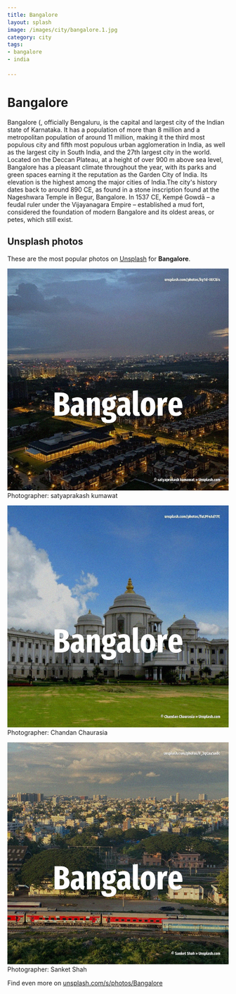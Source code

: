 ```yaml
---
title: Bangalore
layout: splash
image: /images/city/bangalore.1.jpg
category: city
tags:
- bangalore
- india

---
```

# Bangalore

Bangalore (, officially Bengaluru, is the capital and largest city of the Indian state of Karnataka. It has a population of more than 8 million and a metropolitan population of around 11 million,  making it the third most populous city and fifth most populous urban agglomeration in India, as  well as the largest city in South India, and the 27th largest city in the world. Located on the Deccan Plateau, at a height of over 900 m  above sea level, Bangalore has a pleasant  climate throughout the year, with its parks and green spaces earning it the reputation as the  Garden City of India. Its elevation is the highest among the major cities of India.The city's history dates back to  around 890 CE, as found in a stone inscription found at the Nageshwara Temple in Begur, Bangalore. In 1537 CE, Kempé Gowdā – a feudal ruler under the Vijayanagara Empire – established a mud fort,  considered the foundation of modern Bangalore and its oldest areas, or petes, which still exist. 

 
## Unsplash photos
These are the most popular photos on [Unsplash](https://unsplash.com) for **Bangalore**.
 
![Bangalore](/images/city/bangalore.1.jpg)
Photographer:  satyaprakash kumawat
 
![Bangalore](/images/city/bangalore.2.jpg)
Photographer:  Chandan Chaurasia
 
![Bangalore](/images/city/bangalore.3.jpg)
Photographer:  Sanket Shah
 
Find even more on [unsplash.com/s/photos/Bangalore](https://unsplash.com/s/photos/Bangalore)
 

